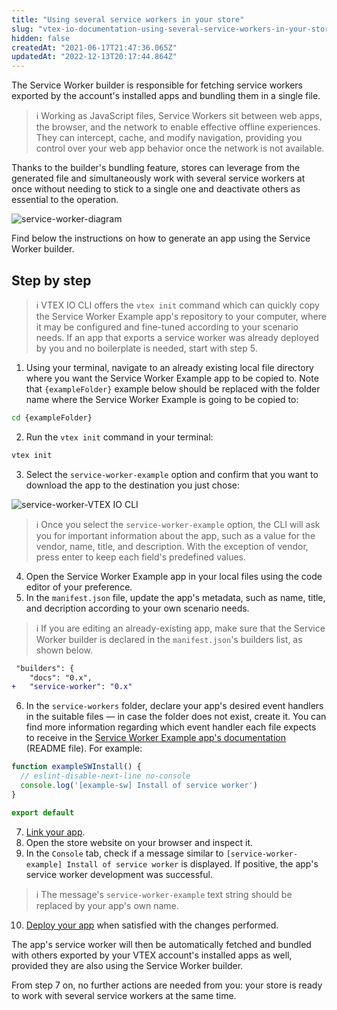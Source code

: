 ```yaml
---
title: "Using several service workers in your store"
slug: "vtex-io-documentation-using-several-service-workers-in-your-store"
hidden: false
createdAt: "2021-06-17T21:47:36.065Z"
updatedAt: "2022-12-13T20:17:44.864Z"
---
```


The Service Worker builder is responsible for fetching service workers exported by the account's installed apps and bundling them in a single file.

> ℹ️ Working as JavaScript files, Service Workers sit between web apps, the browser, and the network to enable effective offline experiences. They can intercept, cache, and modify navigation, providing you control over your web app behavior once the network is not available.

Thanks to the builder's bundling feature, stores can leverage from the generated file and simultaneously work with several service workers at once without needing to stick to a single one and deactivate others as essential to the operation.

![service-worker-diagram](https://cdn.jsdelivr.net/gh/vtexdocs/dev-portal-content@main/images/vtex-io-documentation-using-several-service-workers-in-your-store-0.png)

Find below the instructions on how to generate an app using the Service Worker builder.

## Step by step

> ℹ️ VTEX IO CLI offers the `vtex init` command which can quickly copy the Service Worker Example app's repository to your computer, where it may be configured and fine-tuned according to your scenario needs. If an app that exports a service worker was already deployed by you and no boilerplate is needed, start with step 5.

1. Using your terminal, navigate to an already existing local file directory where you want the Service Worker Example app to be copied to. Note that `{exampleFolder}` example below should be replaced with the folder name where the Service Worker Example is going to be copied to:

```sh
cd {exampleFolder}
```

2. Run the `vtex init` command in your terminal:

```sh
vtex init
```

3. Select the `service-worker-example` option and confirm that you want to download the app to the destination you just chose:

![service-worker-VTEX IO CLI](https://cdn.jsdelivr.net/gh/vtexdocs/dev-portal-content@main/images/vtex-io-documentation-using-several-service-workers-in-your-store-1.png)

> ℹ️ Once you select the `service-worker-example` option, the CLI will ask you for important information about the app, such as a value for the vendor, name, title, and description. With the exception of vendor, press enter to keep each field's predefined values.

4. Open the Service Worker Example app in your local files using the code editor of your preference.
5. In the `manifest.json` file, update the app's metadata, such as name, title, and decription according to your own scenario needs.

> ℹ️ If you are editing an already-existing app, make sure that the Service Worker builder is declared in the `manifest.json`'s builders list, as shown below.

```diff
 "builders": {
    "docs": "0.x",
+   "service-worker": "0.x"
```

6. In the `service-workers` folder, declare your app's desired event handlers in the suitable files —  in case the folder does not exist, create it. You can find more information regarding which event handler each file expects to receive in the [Service Worker Example app's documentation](https://github.com/vtex-apps/service-worker-example/blob/main/docs/README.md) (README file). For example:

```ts
function exampleSWInstall() {
  // eslint-disable-next-line no-console
  console.log('[example-sw] Install of service worker')
}

export default 
```

7. [Link your app](https://developers.vtex.com/docs/guides/vtex-io-documentation-linking-an-app).
8. Open the store website on your browser and inspect it.
9. In the `Console` tab, check if a message similar to `[service-worker-example] Install of service worker` is displayed. If positive, the app's service worker development was successful.

> ℹ️ The message's `service-worker-example` text string should be replaced by your app's own name.

10. [Deploy your app](https://developers.vtex.com/docs/guides/vtex-io-documentation-10-making-your-app-publicly-available#validating-the-deploy) when satisfied with the changes performed.

The app's service worker will then be automatically fetched and bundled with others exported by your VTEX account's installed apps as well, provided they are also using the Service Worker builder.

From step 7 on, no further actions are needed from you: your store is ready to work with several service workers at the same time.
